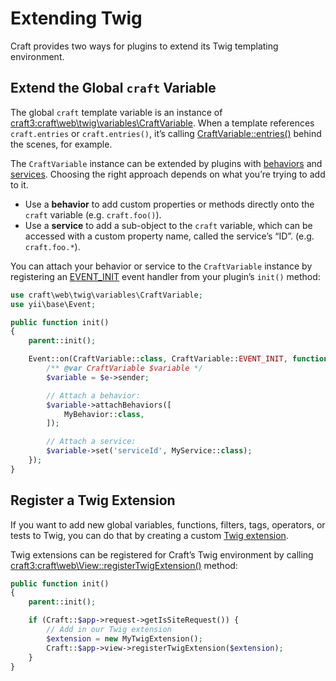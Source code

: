 # Extending Twig

Craft provides two ways for plugins to extend its Twig templating environment.

## Extend the Global `craft` Variable

The global `craft` template variable is an instance of <craft3:craft\web\twig\variables\CraftVariable>. When a template references `craft.entries` or `craft.entries()`, it’s calling [CraftVariable::entries()](craft3:craft\web\twig\variables\CraftVariable::entries()) behind the scenes, for example.

The `CraftVariable` instance can be extended by plugins with [behaviors](https://www.yiiframework.com/doc/guide/2.0/en/concept-behaviors) and [services](https://www.yiiframework.com/doc/guide/2.0/en/concept-service-locator). Choosing the right approach depends on what you’re trying to add to it.

- Use a **behavior** to add custom properties or methods directly onto the `craft` variable (e.g. `craft.foo()`).
- Use a **service** to add a sub-object to the `craft` variable, which can be accessed with a custom property name, called the service’s “ID”. (e.g. `craft.foo.*`).

You can attach your behavior or service to the `CraftVariable` instance by registering an [EVENT_INIT](craft3:craft\web\twig\variables\CraftVariable::EVENT_INIT) event handler from your plugin’s `init()` method:

```php
use craft\web\twig\variables\CraftVariable;
use yii\base\Event;

public function init()
{
    parent::init();

    Event::on(CraftVariable::class, CraftVariable::EVENT_INIT, function(Event $e) {
        /** @var CraftVariable $variable */
        $variable = $e->sender;

        // Attach a behavior:
        $variable->attachBehaviors([
            MyBehavior::class,
        ]);

        // Attach a service:
        $variable->set('serviceId', MyService::class);
    });
}
```

## Register a Twig Extension

If you want to add new global variables, functions, filters, tags, operators, or tests to Twig, you can do that by creating a custom [Twig extension](https://twig.symfony.com/doc/2.x/advanced.html#creating-an-extension).

Twig extensions can be registered for Craft’s Twig environment by calling <craft3:craft\web\View::registerTwigExtension()> method:

```php
public function init()
{
    parent::init();

    if (Craft::$app->request->getIsSiteRequest()) {
        // Add in our Twig extension
        $extension = new MyTwigExtension();
        Craft::$app->view->registerTwigExtension($extension);
    }
}
```

